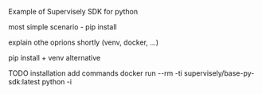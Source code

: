 Example of Supervisely SDK for python

most simple scenario - pip install

explain othe oprions shortly (venv, docker, ...)

pip install + venv alternative



TODO installation add commands
docker run --rm -ti supervisely/base-py-sdk:latest python -i